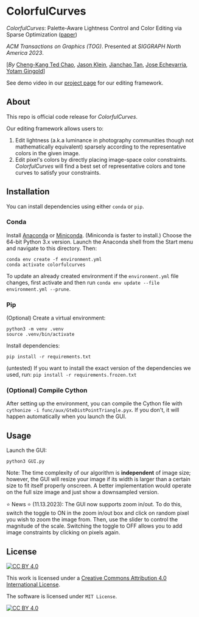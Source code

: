 # ColorfulCurves

*ColorfulCurves*: Palette-Aware Lightness Control and Color Editing via Sparse Optimization ([paper](https://cragl.cs.gmu.edu/colorfulcurves/ColorfulCurves-%20Palette-Aware%20Lightness%20Control%20and%20Color%20Editing%20via%20Sparse%20Optimization%20(Cheng-Kang%20Ted%20Chao,%20Jason%20Klein,%20Jianchao%20Tan,%20Jose%20Echevarria,%20Yotam%20Gingold%202023%20SIGGRAPH)%20small.pdf))

*ACM Transactions on Graphics (TOG)*. Presented at *SIGGRAPH North America 2023*.

[*By* [Cheng-Kang Ted Chao](https://mason.gmu.edu/~cchao8/), [Jason Klein](https://www.linkedin.com/in/jason-adam-klein), [Jianchao Tan](https://scholar.google.com/citations?user=1Gywy80AAAAJ&hl=en), [Jose Echevarria](http://www.jiechevarria.com/), [Yotam Gingold](https://cragl.cs.gmu.edu/)] 

See demo video in our [project page](https://cragl.cs.gmu.edu/colorfulcurves/) for our editing framework.

## About

This repo is official code release for *ColorfulCurves*. 

Our editing framework allows users to:
1. Edit lightness (a.k.a luminance in photography communities though not mathematically equivalent) sparsely according to the representative colors in the given image.
2. Edit pixel's colors by directly placing image-space color constraints. *ColorfulCurves* will find a best set of representative colors and tone curves to satisfy your constraints. 

## Installation

You can install dependencies using either `conda` or `pip`.

### Conda

Install [Anaconda](https://www.anaconda.com/products/individual) or [Miniconda](https://docs.conda.io/en/latest/miniconda.html).
(Miniconda is faster to install.) Choose the 64-bit Python 3.x version. Launch the Anaconda shell from the Start menu and navigate to this directory.
Then:

    conda env create -f environment.yml
    conda activate colorfulcurves

To update an already created environment if the `environment.yml` file changes, first activate and then run `conda env update --file environment.yml --prune`.

### Pip

(Optional) Create a virtual environment:

    python3 -m venv .venv
    source .venv/bin/activate

Install dependencies:

    pip install -r requirements.txt

(untested) If you want to install the exact version of the dependencies we used, run: `pip install -r requirements.frozen.txt`

### (Optional) Compile Cython

After setting up the environment, you can compile the Cython file with `cythonize -i func/aux/GteDistPointTriangle.pyx`. If you don't, it will happen automatically when you launch the GUI.


## Usage

Launch the GUI:

    python3 GUI.py

Note: The time complexity of our algorithm is **independent** of image size; however, the GUI will resize your image if its width is larger than a certain size to fit itself properly onscreen. A better implementation would operate on the full size image and just show a downsampled version.

:star: News :star: (11.13.2023): The GUI now supports zoom in/out. To do this, switch the toggle to ON in the zoom in/out box and click on random pixel you wish to zoom the image from. Then, use the slider to control the magnitude of the scale. Switching the toggle to OFF allows you to add image constraints by clicking on pixels again.


## License

[![CC BY 4.0][cc-by-shield]][cc-by]

This work is licensed under a
[Creative Commons Attribution 4.0 International License][cc-by].

The software is licensed under `MIT License`.

[![CC BY 4.0][cc-by-image]][cc-by]

[cc-by]: http://creativecommons.org/licenses/by/4.0/
[cc-by-image]: https://i.creativecommons.org/l/by/4.0/88x31.png
[cc-by-shield]: https://img.shields.io/badge/License-CC%20BY%204.0-lightgrey.svg
